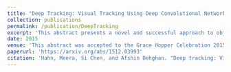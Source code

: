```yaml
---
title: "Deep Tracking: Visual Tracking Using Deep Convolutional Networks"
collection: publications
permalink: /publication/DeepTracking
excerpt: 'This abstract presents a novel and successful approach to object tracking by using convolutional neural networks. This work was done in a Research Experience for Undergraduate (REU) program at University of Central Florida under Dr. Mubarak Shah'
date: 2015
venue: 'This abstract was accepted to the Grace Hopper Celebration 2015 where I also presented the poster for this work. The abstract was also accepted to the ACM student research competition in 2015.'
paperurl: 'https://arxiv.org/abs/1512.03993'
citation: 'Hahn, Meera, Si Chen, and Afshin Dehghan. "Deep tracking: Visual tracking using deep convolutional networks." arXiv preprint arXiv:1512.03993 (2015).'
---
```

